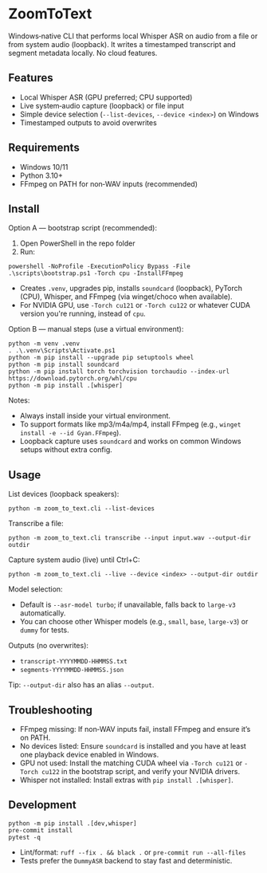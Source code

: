 # ZoomToText

Windows‑native CLI that performs local Whisper ASR on audio from a file or from system audio (loopback). It writes a timestamped transcript and segment metadata locally. No cloud features.

## Features
- Local Whisper ASR (GPU preferred; CPU supported)
- Live system‑audio capture (loopback) or file input
- Simple device selection (`--list-devices`, `--device <index>`) on Windows
- Timestamped outputs to avoid overwrites

## Requirements
- Windows 10/11
- Python 3.10+
- FFmpeg on PATH for non‑WAV inputs (recommended)

## Install

Option A — bootstrap script (recommended):

1) Open PowerShell in the repo folder
2) Run:

```
powershell -NoProfile -ExecutionPolicy Bypass -File .\scripts\bootstrap.ps1 -Torch cpu -InstallFFmpeg
```

- Creates `.venv`, upgrades pip, installs `soundcard` (loopback), PyTorch (CPU), Whisper, and FFmpeg (via winget/choco when available).
- For NVIDIA GPU, use `-Torch cu121` or `-Torch cu122` or whatever CUDA version you're running, instead of `cpu`.

Option B — manual steps (use a virtual environment):

```
python -m venv .venv
. .\.venv\Scripts\Activate.ps1
python -m pip install --upgrade pip setuptools wheel
python -m pip install soundcard
python -m pip install torch torchvision torchaudio --index-url https://download.pytorch.org/whl/cpu
python -m pip install .[whisper]
```

Notes:
- Always install inside your virtual environment.
- To support formats like mp3/m4a/mp4, install FFmpeg (e.g., `winget install -e --id Gyan.FFmpeg`).
- Loopback capture uses `soundcard` and works on common Windows setups without extra config.

## Usage

List devices (loopback speakers):

```
python -m zoom_to_text.cli --list-devices
```

Transcribe a file:

```
python -m zoom_to_text.cli transcribe --input input.wav --output-dir outdir
```

Capture system audio (live) until Ctrl+C:

```
python -m zoom_to_text.cli --live --device <index> --output-dir outdir
```

Model selection:
- Default is `--asr-model turbo`; if unavailable, falls back to `large-v3` automatically.
- You can choose other Whisper models (e.g., `small`, `base`, `large-v3`) or `dummy` for tests.

Outputs (no overwrites):
- `transcript-YYYYMMDD-HHMMSS.txt`
- `segments-YYYYMMDD-HHMMSS.json`

Tip: `--output-dir` also has an alias `--output`.

## Troubleshooting
- FFmpeg missing: If non‑WAV inputs fail, install FFmpeg and ensure it’s on PATH.
- No devices listed: Ensure `soundcard` is installed and you have at least one playback device enabled in Windows.
- GPU not used: Install the matching CUDA wheel via `-Torch cu121` or `-Torch cu122` in the bootstrap script, and verify your NVIDIA drivers.
- Whisper not installed: Install extras with `pip install .[whisper]`.

## Development

```
python -m pip install .[dev,whisper]
pre-commit install
pytest -q
```

- Lint/format: `ruff --fix . && black .` or `pre-commit run --all-files`
- Tests prefer the `DummyASR` backend to stay fast and deterministic.
